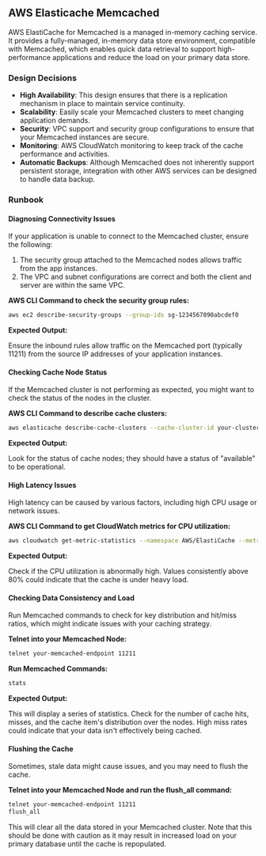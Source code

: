 ## AWS Elasticache Memcached

AWS ElastiCache for Memcached is a managed in-memory caching service. It provides a fully-managed, in-memory data store environment, compatible with Memcached, which enables quick data retrieval to support high-performance applications and reduce the load on your primary data store.

### Design Decisions
- **High Availability**: This design ensures that there is a replication mechanism in place to maintain service continuity.
- **Scalability**: Easily scale your Memcached clusters to meet changing application demands.
- **Security**: VPC support and security group configurations to ensure that your Memcached instances are secure.
- **Monitoring**: AWS CloudWatch monitoring to keep track of the cache performance and activities.
- **Automatic Backups**: Although Memcached does not inherently support persistent storage, integration with other AWS services can be designed to handle data backup.

### Runbook

#### Diagnosing Connectivity Issues

If your application is unable to connect to the Memcached cluster, ensure the following:

1. The security group attached to the Memcached nodes allows traffic from the app instances.
2. The VPC and subnet configurations are correct and both the client and server are within the same VPC.

**AWS CLI Command to check the security group rules:**

```sh
aws ec2 describe-security-groups --group-ids sg-1234567890abcdef0
```

**Expected Output:**

Ensure the inbound rules allow traffic on the Memcached port (typically 11211) from the source IP addresses of your application instances.

#### Checking Cache Node Status

If the Memcached cluster is not performing as expected, you might want to check the status of the nodes in the cluster.

**AWS CLI Command to describe cache clusters:**

```sh
aws elasticache describe-cache-clusters --cache-cluster-id your-cluster-id --show-cache-node-info
```

**Expected Output:**

Look for the status of cache nodes; they should have a status of "available" to be operational.

#### High Latency Issues

High latency can be caused by various factors, including high CPU usage or network issues. 

**AWS CLI Command to get CloudWatch metrics for CPU utilization:**

```sh
aws cloudwatch get-metric-statistics --namespace AWS/ElastiCache --metric-name CPUUtilization --dimensions Name=CacheClusterId,Value=your-cluster-id --start-time 2023-10-01T00:00:00Z --end-time 2023-10-02T00:00:00Z --period 3600 --statistics Average
```

**Expected Output:**

Check if the CPU utilization is abnormally high. Values consistently above 80% could indicate that the cache is under heavy load.

#### Checking Data Consistency and Load

Run Memcached commands to check for key distribution and hit/miss ratios, which might indicate issues with your caching strategy.

**Telnet into your Memcached Node:**

```sh
telnet your-memcached-endpoint 11211
```

**Run Memcached Commands:**

```sh
stats
```

**Expected Output:**

This will display a series of statistics. Check for the number of cache hits, misses, and the cache item's distribution over the nodes. High miss rates could indicate that your data isn't effectively being cached.

#### Flushing the Cache

Sometimes, stale data might cause issues, and you may need to flush the cache.

**Telnet into your Memcached Node and run the flush_all command:**

```sh
telnet your-memcached-endpoint 11211
flush_all
```

This will clear all the data stored in your Memcached cluster. Note that this should be done with caution as it may result in increased load on your primary database until the cache is repopulated.

